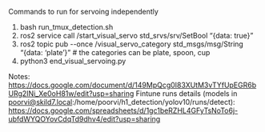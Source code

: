 Commands to run for servoing independently
1. bash run_tmux_detection.sh
2. ros2 service call /start_visual_servo std_srvs/srv/SetBool “{data: true}”
3. ros2 topic pub --once /visual_servo_category std_msgs/msg/String “{data: ‘plate’}” # the categories can be plate, spoon, cup
4. python3 end_visual_servoing.py

Notes: https://docs.google.com/document/d/149MpQcg0I83XUtM3vTYfUpEGR6bURg2INi_Xe0oH81w/edit?usp=sharing
Fintune runs details (models in poorvi@skild7.local:/home/poorvi/h1_detection/yolov10/runs/detect): 
https://docs.google.com/spreadsheets/d/1gc1beRZHL4GFyTsNoTo6j-ubfdWYQOYovCdqTd9dhv4/edit?usp=sharing
